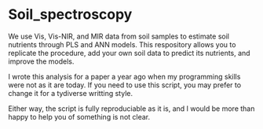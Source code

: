 # Soil_spectroscopy
We use Vis, Vis-NIR, and MIR data from soil samples to estimate soil nutrients through PLS and ANN models. This respository allows you to replicate the procedure, add your own soil data to predict its nutrients, and improve the models. 

I wrote this analysis for a paper a year ago when my programming skills were not as it are today. If you need to use this script, you may prefer to change it for a tydiverse writting style.

Either way, the script is fully reproduciable as it is, and I would be more than happy to help you of something is not clear. 

